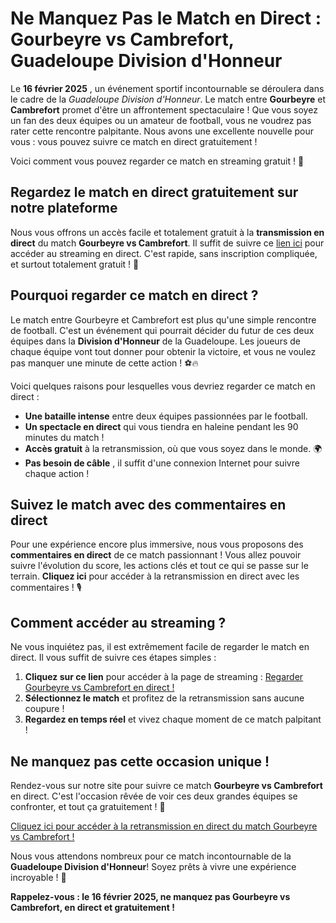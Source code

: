 # Ne Manquez Pas le Match en Direct : Gourbeyre vs Cambrefort, Guadeloupe Division d'Honneur

Le **16 février 2025** , un événement sportif incontournable se déroulera dans le cadre de la _Guadeloupe Division d'Honneur_. Le match entre **Gourbeyre** et **Cambrefort** promet d'être un affrontement spectaculaire ! Que vous soyez un fan des deux équipes ou un amateur de football, vous ne voudrez pas rater cette rencontre palpitante. Nous avons une excellente nouvelle pour vous : vous pouvez suivre ce match en direct gratuitement !

Voici comment vous pouvez regarder ce match en streaming gratuit ! 🚀

## Regardez le match en direct gratuitement sur notre plateforme

Nous vous offrons un accès facile et totalement gratuit à la **transmission en direct** du match **Gourbeyre vs Cambrefort**. Il suffit de suivre ce [lien ici](https://tinyurl.com/livestreamfreeo?st=Gourbeyre+vs+Cambrefort&si=gh) pour accéder au streaming en direct. C'est rapide, sans inscription compliquée, et surtout totalement gratuit ! 🎥

## Pourquoi regarder ce match en direct ?

Le match entre Gourbeyre et Cambrefort est plus qu'une simple rencontre de football. C'est un événement qui pourrait décider du futur de ces deux équipes dans la **Division d'Honneur** de la Guadeloupe. Les joueurs de chaque équipe vont tout donner pour obtenir la victoire, et vous ne voulez pas manquer une minute de cette action ! ⚽️🔥

Voici quelques raisons pour lesquelles vous devriez regarder ce match en direct :

- **Une bataille intense** entre deux équipes passionnées par le football.
- **Un spectacle en direct** qui vous tiendra en haleine pendant les 90 minutes du match !
- **Accès gratuit** à la retransmission, où que vous soyez dans le monde. 🌍
- **Pas besoin de câble** , il suffit d'une connexion Internet pour suivre chaque action !

## Suivez le match avec des commentaires en direct

Pour une expérience encore plus immersive, nous vous proposons des **commentaires en direct** de ce match passionnant ! Vous allez pouvoir suivre l'évolution du score, les actions clés et tout ce qui se passe sur le terrain. **Cliquez ici** pour accéder à la retransmission en direct avec les commentaires ! 🎙️

## Comment accéder au streaming ?

Ne vous inquiétez pas, il est extrêmement facile de regarder le match en direct. Il vous suffit de suivre ces étapes simples :

1. **Cliquez sur ce lien** pour accéder à la page de streaming : [Regarder Gourbeyre vs Cambrefort en direct !](https://tinyurl.com/livestreamfreeo?st=Gourbeyre+vs+Cambrefort&si=gh)
2. **Sélectionnez le match** et profitez de la retransmission sans aucune coupure !
3. **Regardez en temps réel** et vivez chaque moment de ce match palpitant !

## Ne manquez pas cette occasion unique !

Rendez-vous sur notre site pour suivre ce match **Gourbeyre vs Cambrefort** en direct. C'est l'occasion rêvée de voir ces deux grandes équipes se confronter, et tout ça gratuitement ! 🎉

[Cliquez ici pour accéder à la retransmission en direct du match Gourbeyre vs Cambrefort !](https://tinyurl.com/livestreamfreeo?st=Gourbeyre+vs+Cambrefort&si=gh)

Nous vous attendons nombreux pour ce match incontournable de la **Guadeloupe Division d'Honneur**! Soyez prêts à vivre une expérience incroyable ! 🌟

**Rappelez-vous : le 16 février 2025, ne manquez pas Gourbeyre vs Cambrefort, en direct et gratuitement !**
